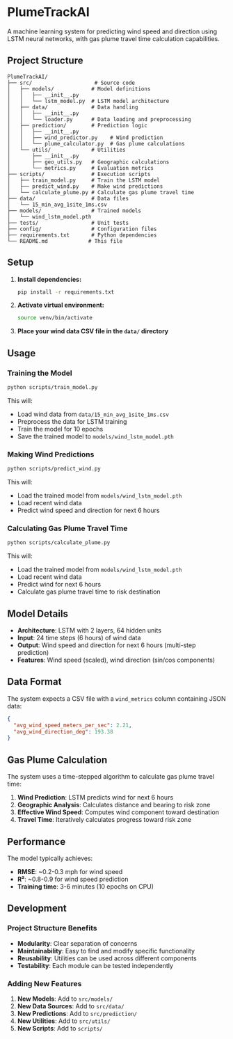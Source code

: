 # PlumeTrackAI

A machine learning system for predicting wind speed and direction using LSTM neural networks, with gas plume travel time calculation capabilities.

## Project Structure

```
PlumeTrackAI/
├── src/                    # Source code
│   ├── models/            # Model definitions
│   │   ├── __init__.py
│   │   └── lstm_model.py  # LSTM model architecture
│   ├── data/              # Data handling
│   │   ├── __init__.py
│   │   └── loader.py      # Data loading and preprocessing
│   ├── prediction/        # Prediction logic
│   │   ├── __init__.py
│   │   ├── wind_predictor.py    # Wind prediction
│   │   └── plume_calculator.py  # Gas plume calculations
│   └── utils/             # Utilities
│       ├── __init__.py
│       ├── geo_utils.py   # Geographic calculations
│       └── metrics.py     # Evaluation metrics
├── scripts/               # Execution scripts
│   ├── train_model.py     # Train the LSTM model
│   ├── predict_wind.py    # Make wind predictions
│   └── calculate_plume.py # Calculate gas plume travel time
├── data/                  # Data files
│   └── 15_min_avg_1site_1ms.csv
├── models/                # Trained models
│   └── wind_lstm_model.pth
├── tests/                 # Unit tests
├── config/                # Configuration files
├── requirements.txt       # Python dependencies
└── README.md             # This file
```

## Setup

1. **Install dependencies:**
   ```bash
   pip install -r requirements.txt
   ```

2. **Activate virtual environment:**
   ```bash
   source venv/bin/activate
   ```

3. **Place your wind data CSV file in the `data/` directory**

## Usage

### Training the Model

```bash
python scripts/train_model.py
```

This will:
- Load wind data from `data/15_min_avg_1site_1ms.csv`
- Preprocess the data for LSTM training
- Train the model for 10 epochs
- Save the trained model to `models/wind_lstm_model.pth`

### Making Wind Predictions

```bash
python scripts/predict_wind.py
```

This will:
- Load the trained model from `models/wind_lstm_model.pth`
- Load recent wind data
- Predict wind speed and direction for next 6 hours

### Calculating Gas Plume Travel Time

```bash
python scripts/calculate_plume.py
```

This will:
- Load the trained model from `models/wind_lstm_model.pth`
- Load recent wind data
- Predict wind for next 6 hours
- Calculate gas plume travel time to risk destination

## Model Details

- **Architecture**: LSTM with 2 layers, 64 hidden units
- **Input**: 24 time steps (6 hours) of wind data
- **Output**: Wind speed and direction for next 6 hours (multi-step prediction)
- **Features**: Wind speed (scaled), wind direction (sin/cos components)

## Data Format

The system expects a CSV file with a `wind_metrics` column containing JSON data:
```json
{
  "avg_wind_speed_meters_per_sec": 2.21,
  "avg_wind_direction_deg": 193.38
}
```

## Gas Plume Calculation

The system uses a time-stepped algorithm to calculate gas plume travel time:
1. **Wind Prediction**: LSTM predicts wind for next 6 hours
2. **Geographic Analysis**: Calculates distance and bearing to risk zone
3. **Effective Wind Speed**: Computes wind component toward destination
4. **Travel Time**: Iteratively calculates progress toward risk zone

## Performance

The model typically achieves:
- **RMSE**: ~0.2-0.3 mph for wind speed
- **R²**: ~0.8-0.9 for wind speed prediction
- **Training time**: 3-6 minutes (10 epochs on CPU)

## Development

### Project Structure Benefits

- **Modularity**: Clear separation of concerns
- **Maintainability**: Easy to find and modify specific functionality
- **Reusability**: Utilities can be used across different components
- **Testability**: Each module can be tested independently

### Adding New Features

1. **New Models**: Add to `src/models/`
2. **New Data Sources**: Add to `src/data/`
3. **New Predictions**: Add to `src/prediction/`
4. **New Utilities**: Add to `src/utils/`
5. **New Scripts**: Add to `scripts/`
